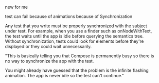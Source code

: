 new for me

test can fail because of animations because of Synchronization

Any test that you write must be properly synchronized with the subject under test. For example, when you use a finder such as onNodeWithText, the test waits until the app is idle before querying the semantics tree. Without synchronization, tests could look for elements before they're displayed or they could wait unnecessarily.

"This is basically telling you that Compose is permanently busy so there is no way to synchronize the app with the test.

You might already have guessed that the problem is the infinite flashing animation. The app is never idle so the test can't continue."